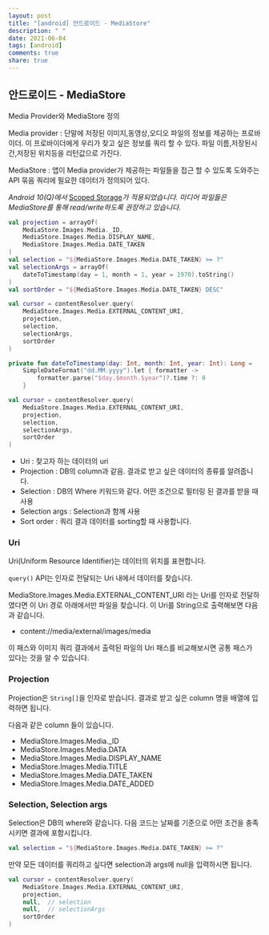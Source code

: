 ```yaml
---
layout: post
title: "[android] 안드로이드 - MediaStore"
description: " "
date: 2021-06-04
tags: [android]
comments: true
share: true
---
```


## 안드로이드 - MediaStore



Media Provider와 MediaStore 정의



Media provider : 단말에 저장된 이미지,동영상,오디오 파일의 정보를 제공하는 프로바이더. 이 프로바이더에게 우리가 찾고 싶은 정보를 쿼리 할 수 있다. 파일 이름,저장된시간,저장된 위치등을 리턴값으로 가진다.

MediaStore : 앱이 Media provider가 제공하는 파일들을 접근 할 수 있도록 도와주는 API 묶음 쿼리에 필요한 데이터가 정의되어 있다.



*Android 10(Q)에서* [Scoped Storage](https://codechacha.com/ko/android-q-scoped-storage/)*가 적용되었습니다. 미디어 파일들은 MediaStore를 통해 read/write하도록 권장하고 있습니다.*

```kotlin
val projection = arrayOf(
    MediaStore.Images.Media._ID,
    MediaStore.Images.Media.DISPLAY_NAME,
    MediaStore.Images.Media.DATE_TAKEN
)
val selection = "${MediaStore.Images.Media.DATE_TAKEN} >= ?"
val selectionArgs = arrayOf(
    dateToTimestamp(day = 1, month = 1, year = 1970).toString()
)
val sortOrder = "${MediaStore.Images.Media.DATE_TAKEN} DESC"

val cursor = contentResolver.query(
    MediaStore.Images.Media.EXTERNAL_CONTENT_URI,
    projection,
    selection,
    selectionArgs,
    sortOrder
)

private fun dateToTimestamp(day: Int, month: Int, year: Int): Long =
    SimpleDateFormat("dd.MM.yyyy").let { formatter ->
        formatter.parse("$day.$month.$year")?.time ?: 0
    }
```



```kotlin
val cursor = contentResolver.query(
    MediaStore.Images.Media.EXTERNAL_CONTENT_URI,
    projection,
    selection,
    selectionArgs,
    sortOrder
)
```

- Uri : 찾고자 하는 데이터의 uri
- Projection : DB의 column과 같음. 결과로 받고 싶은 데이터의 종류를 알려줍니다.
- Selection : DB의 Where 키워드와 같다. 어떤 조건으로 필터링 된 결과를 받을 때 사용
- Selection args : Selection과 함께 사용
- Sort order : 쿼리 결과 데이터를 sorting할 때 사용합니다.

### Uri

Uri(Uniform Resource Identifier)는 데이터의 위치를 표현합니다.

`query()` API는 인자로 전달되는 Uri 내에서 데이터를 찾습니다.

MediaStore.Images.Media.EXTERNAL_CONTENT_URI 라는 Uri를 인자로 전달하였다면 이 Uri 경로 아래에서만 파일을 찾습니다. 이 Uri를 String으로 출력해보면 다음과 같습니다.

- content://media/external/images/media

이 패스와 이미지 쿼리 결과에서 출력된 파일의 Uri 패스를 비교해보시면 공통 패스가 있다는 것을 알 수 있습니다.

### Projection

Projection은 `String[]`을 인자로 받습니다. 결과로 받고 싶은 column 명을 배열에 입력하면 됩니다.

다음과 같은 column 들이 있습니다.

- MediaStore.Images.Media._ID
- MediaStore.Images.Media.DATA
- MediaStore.Images.Media.DISPLAY_NAME
- MediaStore.Images.Media.TITLE
- MediaStore.Images.Media.DATE_TAKEN
- MediaStore.Images.Media.DATE_ADDED



### Selection, Selection args

Selection은 DB의 where와 같습니다. 다음 코드는 날짜를 기준으로 어떤 조건을 충족시키면 결과에 포함시킵니다.

```kotlin
val selection = "${MediaStore.Images.Media.DATE_TAKEN} >= ?"
```

만약 모든 데이터를 쿼리하고 싶다면 selection과 args에 null을 입력하시면 됩니다.

```kotlin
val cursor = contentResolver.query(
    MediaStore.Images.Media.EXTERNAL_CONTENT_URI,
    projection,
    null,  // selection
    null,  // selectionArgs
    sortOrder
)
```

